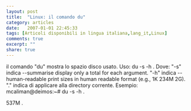 ```yaml
---
layout: post
title:  "Linux: il comando du"
category: articles
date:   2007-01-01 22:45:33
tags: [Articoli disponibili in lingua italiana,lang_it,Linux]
comments: true
excerpt: ""
share: true
---
```



il comando "du" mostra lo spazio disco usato.
Uso:
du -s -h .
Dove:
"-s" indica --summarise display only a total for each argument.
"-h" indica --human-readable print sizes in human readable format (e.g., 1K 234M 2G).
"." indica di applicare alla directory corrente.
Esempio:
mcaliman@deimos:~# du -s -h .

537M .
